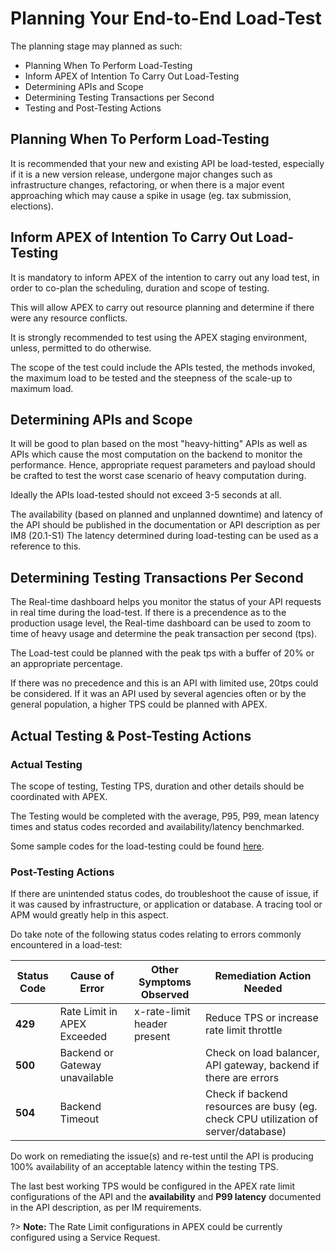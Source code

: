 # Planning Your End-to-End Load-Test

The planning stage may planned as such:

- Planning When To Perform Load-Testing
- Inform APEX of Intention To Carry Out Load-Testing
- Determining APIs and Scope
- Determining Testing Transactions per Second
- Testing and Post-Testing Actions

## Planning When To Perform Load-Testing

It is recommended that your new and existing API be load-tested, especially if it is a new version release, undergone major changes such as infrastructure changes, refactoring, or when there is a major event approaching which may cause a spike in usage (eg. tax submission, elections).

## Inform APEX of Intention To Carry Out Load-Testing

It is mandatory to inform APEX of the intention to carry out any load test, in order to co-plan the scheduling, duration and scope of testing.

This will allow APEX to carry out resource planning and determine if there were any resource conflicts.

It is strongly recommended to test using the APEX staging environment, unless, permitted to do otherwise.

The scope of the test could include the APIs tested, the methods invoked, the maximum load to be tested and the steepness of the scale-up to maximum load.

## Determining APIs and Scope

It will be good to plan based on the most "heavy-hitting" APIs as well as APIs which cause the most computation on the backend to monitor the performance. Hence, appropriate request parameters and payload should be crafted to test the worst case scenario of heavy computation during.

Ideally the APIs load-tested should not exceed 3-5 seconds at all.

The availability (based on planned and unplanned downtime) and latency of the API should be published in the documentation or API description as per IM8 (20.1-S1)
The latency determined during load-testing can be used as a reference to this.

## Determining Testing Transactions Per Second

The Real-time dashboard helps you monitor the status of your API requests in real time during the load-test. If there is a precendence as to the production usage level, the Real-time dashboard can be used to zoom to time of heavy usage and determine the peak transaction per second (tps).

The Load-test could be planned with the peak tps with a buffer of 20% or an appropriate percentage.

If there was no precedence and this is an API with limited use, 20tps could be considered. If it was an API used by several agencies often or by the general population, a higher TPS could be planned with APEX.

## Actual Testing & Post-Testing Actions

### Actual Testing

The scope of testing, Testing TPS, duration and other details should be coordinated with APEX.

The Testing would be completed with the average, P95, P99, mean latency times and status codes recorded and availability/latency benchmarked.

Some sample codes for the load-testing could be found [here](/sections/load-testing/executing).

### Post-Testing Actions

If there are unintended status codes, do troubleshoot the cause of issue, if it was caused by infrastructure, or application or database. A tracing tool or APM would greatly help in this aspect.

Do take note of the following status codes relating to errors commonly encountered in a load-test:

| Status Code | Cause of Error                 | Other Symptoms Observed     | Remediation Action Needed                                                          |
| ----------- | ------------------------------ | --------------------------- | ---------------------------------------------------------------------------------- |
| **429**     | Rate Limit in APEX Exceeded    | x-rate-limit header present | Reduce TPS or increase rate limit throttle                                         |
| **500**     | Backend or Gateway unavailable |                             | Check on load balancer, API gateway, backend if there are errors                   |
| **504**     | Backend Timeout                |                             | Check if backend resources are busy (eg. check CPU utilization of server/database) |

Do work on remediating the issue(s) and re-test until the API is producing 100% availability of an acceptable latency within the testing TPS.

The last best working TPS would be configured in the APEX rate limit configurations of the API and the **availability** and **P99 latency** documented in the API description, as per IM requirements.

?> **Note:** The Rate Limit configurations in APEX could be currently configured using a Service Request.
